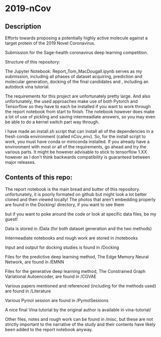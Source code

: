 # 2019-nCov

## Description
Efforts towards proposing a potentially highly active molecule against a target protein of the 2019 Novel Coronavirus. 

Submission for the Sage-health coronavirus deep learning competition. 

Structure of this repository:

The Jupyter Notebook: Report_Tom_MacDougall.ipynb serves as my submission, including all phases of dataset acquiring, prediction and molecular generation, docking of the final candidates and , including an autodock vina tutorial.

The requirements for this project are unfortunately pretty large. And also unfortunately, the used approaches make use of both Pytorch and Tensorflow so they have to each be installed if you want to work through the report notebook from start to finish. The notebook however does make a lot of use of pickling and saving intermeadiate answers, so you may even be able to do a kernel switch part way through. 

I have made an install.sh script that can install all of the dependencies in a fresh conda environment (called nCov_env). So, for the install script to work, you must have conda or miniconda installed. If you already have a environment with most or all of the requirements, go ahead and try the various parts. It might be however advisable to stick to tensorflow 1.XX however as I don't think backwards compatibility is guaranteed between major releases.

## Contents of this repo:
The report notebook is the main bread and butter of this repository. unfortunately, it is poorly formated on github but might look a lot better cloned and then viewed locally! The photos that aren't embedding properly are found in the Docking/ directory, if you want to see them

but if you want to poke around the code or look at specific data files, be my guest!

Data is stored in /Data (for both dataset generation and the two methods)

Intermeadiate notebooks and rough work are stored in /notebooks

Input and output for docking studies is found in /Docking

Files for the predictive deep learning method, The Edge Memory Neural Network, are found in /EMNN

Files for the generative deep learning method, The Constrained Graph Variational Autoencoder, are found in /CGVAE

Various papers mentioned and referenced (including for the methods used) are found in /Literature

Various Pymol session are found in /PymolSessions

A nice final Vina tutorial by the original author is available in vina-tutorial/

Other files, notes and rough work can be found in /misc, but these are not strictly important to the narrative of the study and their contents have likely been added to the report notebook anyway.

